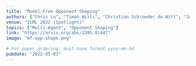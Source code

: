 ```yaml
---
title: "Model-Free Opponent Shaping"
authors: ["Chris Lu", "Timon Willi", "Christian Schroeder de Witt", "Jakob Foerster"]
venue: "ICML 2022 (Spotlight)"
topics: ["Multi-Agent", "Opponent Shaping"]
link: "https://arxiv.org/abs/2205.01447"
image: "mf-opp-shape.png"

# For paper ordering, must have format yyyy-mm-dd
pubdate: "2022-05-03"
---
```

